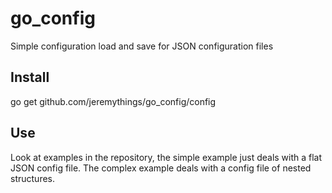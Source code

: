 # go_config

Simple configuration load and save for JSON configuration files

## Install

go get github.com/jeremythings/go_config/config

## Use

Look at examples in the repository, the simple example just deals with a flat JSON config file. The complex example deals with a config file of nested structures.
